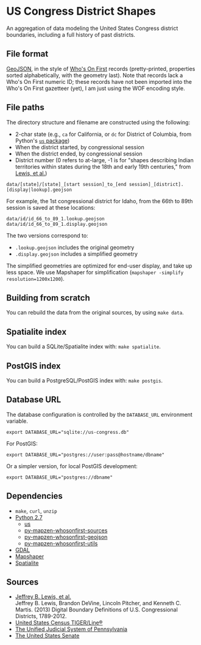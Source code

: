 # US Congress District Shapes

An aggregation of data modeling the United States Congress district boundaries,
including a full history of past districts.

## File format

[GeoJSON](http://geojson.org/), in the style of [Who's On First](https://whosonfirst.org/)
records (pretty-printed, properties sorted alphabetically, with the geometry
last). Note that records lack a Who's On First numeric ID; these records have
not been imported into the Who's On First gazetteer (yet), I am just using
the WOF encoding style.

## File paths

The directory structure and filename are constructed using the following:

* 2-char state (e.g., `ca` for California, or `dc` for District of Columbia,
  from Python's [`us` package](https://pypi.python.org/pypi/us))
* When the district started, by congressional session
* When the district ended, by congressional session
* District number (0 refers to at-large, -1 is for "shapes describing Indian
  territories within states during the 18th and early 19th centuries," from
  [Lewis, et al.](https://github.com/JeffreyBLewis/congressional-district-boundaries#documentation))

```
data/[state]/[state]_[start session]_to_[end session]_[district].[display|lookup].geojson
```

For example, the 1st congressional district for Idaho, from the 66th to 89th
session is saved at these locations:

```
data/id/id_66_to_89_1.lookup.geojson
data/id/id_66_to_89_1.display.geojson
```

The two versions correspond to:

* `.lookup.geojson` includes the original geometry
* `.display.geojson` includes a simplified geometry

The simplified geometries are optimized for end-user display, and take up
less space. We use Mapshaper for simplification (`mapshaper -simplify resolution=1200x1200`).

## Building from scratch

You can rebuild the data from the original sources, by using `make data`.

## Spatialite index

You can build a SQLite/Spatialite index with: `make spatialite`.

## PostGIS index

You can build a PostgreSQL/PostGIS index with: `make postgis`.

## Database URL

The database configuration is controlled by the `DATABASE_URL` environment
variable.

```
export DATABASE_URL="sqlite://us-congress.db"
```

For PostGIS:

```
export DATABASE_URL="postgres://user:pass@hostname/dbname"
```

Or a simpler version, for local PostGIS development:

```
export DATABASE_URL="postgres://dbname"
```

## Dependencies

* `make`, `curl`, `unzip`
* [Python 2.7](https://www.python.org/)
	- [us](https://pypi.python.org/pypi/us)
	- [py-mapzen-whosonfirst-sources](http://github.com/whosonfirst/py-mapzen-whosonfirst-sources)
	- [py-mapzen-whosonfirst-geojson](http://github.com/whosonfirst/py-mapzen-whosonfirst-geojson)
	- [py-mapzen-whosonfirst-utils](http://github.com/whosonfirst/py-mapzen-whosonfirst-utils)
* [GDAL](http://gdal.org/)
* [Mapshaper](https://github.com/mbloch/mapshaper)
* [Spatialite](https://www.gaia-gis.it/fossil/libspatialite/index)

## Sources

* [Jeffrey B. Lewis, et al.](https://github.com/JeffreyBLewis/congressional-district-boundaries)  
  Jeffrey B. Lewis, Brandon DeVine, Lincoln Pitcher, and Kenneth C. Martis. (2013) Digital Boundary Definitions of U.S. Congressional Districts, 1789-2012.
* [United States Census TIGER/Line®](https://www.census.gov/geo/maps-data/data/tiger-line.html)
* [The Unified Judicial System of Pennsylvania](http://www.pacourts.us/news-and-statistics/cases-of-public-interest/league-of-women-voters-et-al-v-the-commonwealth-of-pennsylvania-et-al-159-mm-2017)
* [The United States Senate](https://www.senate.gov/reference/Sessions/sessionDates.htm)

